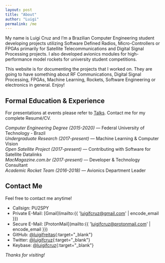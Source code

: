 ```yaml
---
layout: post
title: "About"
author: "Luigi"
permalink: /me
---
```


My name is Luigi Cruz and I’m a Brazilian Computer Engineering student developing projects utilizing Software Defined Radios, Micro-Controllers or FPGAs primarily for Satellite Telecommunications and Digital Signal Processing projects. I also developed avionics modules for high-performance model rockets for university student competitions.

This website is for documenting the projects that I worked on. They are going to have something about RF Communications, Digital Signal Processing, FPGAs, Machine Learning, Rockets, Software Engineering or electronics in general. Enjoy!

## Formal Education & Experience
For presentations at events please refer to [Talks](/talks). Contact me for my complete Resumé/CV.

<cite>Computer Engineering Degree (2015-2020)</cite> &mdash; Federal University of Technology - Brazil<br>
<cite>Undergraduate Research (2017-present)</cite> &mdash; Machine Learning & Computer Vision<br>
<cite>Open Satellite Project (2017-present)</cite> &mdash; Contributing with Software for Satellite Datalinks<br>
<cite>MacMagazine.com.br (2017-present)</cite> &mdash; Developer & Technology Consultant<br>
<cite>Academic Rocket Team (2016-2018)</cite> &mdash; Avionics Department Leader<br>

## Contact Me
Feel free to contact me anytime!

- Callsign: PU2SPY
- Private E-Mail: [Gmail](mailto:{{ 'luigifcruz@gmail.com' | encode_email }})
- Secure E-Mail: [ProtonMail](mailto:{{ 'luigifcruz@protonmail.com' | encode_email }})
- GitHub: [@luigifreitas](https://github.com/luigifcruz){:target="_blank"}
- Twitter: [@luigifcruz](https://twitter.com/luigifcruz){:target="_blank"}
- Keybase: [@luigifcruz](https://keybase.io/luigifcruz){:target="_blank"}

<cite>Thanks for visiting!</cite>
